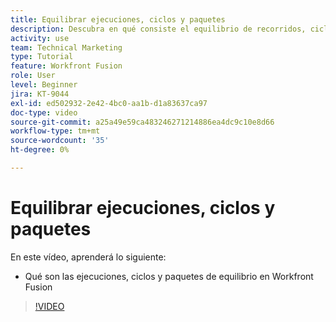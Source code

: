 ```yaml
---
title: Equilibrar ejecuciones, ciclos y paquetes
description: Descubra en qué consiste el equilibrio de recorridos, ciclos y paquetes [!DNL Adobe Workfront Fusion].
activity: use
team: Technical Marketing
type: Tutorial
feature: Workfront Fusion
role: User
level: Beginner
jira: KT-9044
exl-id: ed502932-2e42-4bc0-aa1b-d1a83637ca97
doc-type: video
source-git-commit: a25a49e59ca483246271214886ea4dc9c10e8d66
workflow-type: tm+mt
source-wordcount: '35'
ht-degree: 0%

---
```


# Equilibrar ejecuciones, ciclos y paquetes

En este vídeo, aprenderá lo siguiente:

* Qué son las ejecuciones, ciclos y paquetes de equilibrio en Workfront Fusion

>[!VIDEO](https://video.tv.adobe.com/v/335285/?quality=12&learn=on)
